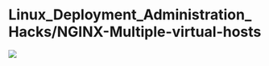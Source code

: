 # Linux_Deployment_Administration_Hacks/NGINX-Multiple-virtual-hosts
![](https://github.com/nu11secur1ty/Linux_Deployment_Administration_Hacks/blob/master/NGINX-Multiple-virtual-hosts/Nginx_logo.svg.png)
